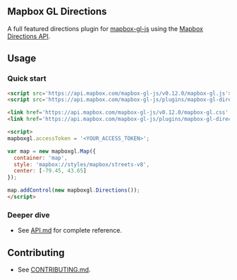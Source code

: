 Mapbox GL Directions
---

A full featured directions plugin for [mapbox-gl-js](https://github.com/mapbox/mapbox-gl-js) using the [Mapbox Directions API](https://www.mapbox.com/developers/api/directions/).

## Usage

### Quick start

```html
<script src='https://api.mapbox.com/mapbox-gl-js/v0.12.0/mapbox-gl.js'></script>
<script src='https://api.mapbox.com/mapbox-gl-js/plugins/mapbox-gl-directions/v1.0.0/mapbox-gl-directions.js'></script>

<link href='https://api.mapbox.com/mapbox-gl-js/v0.12.0/mapbox-gl.css' rel='stylesheet' />
<link href='https://api.mapbox.com/mapbox-gl-js/plugins/mapbox-gl-directions/v1.0.0/mapbox-gl-directions.css' rel='stylesheet' />

<script>
mapboxgl.accessToken = '<YOUR_ACCESS_TOKEN>';

var map = new mapboxgl.Map({
  container: 'map',
  style: 'mapbox://styles/mapbox/streets-v8',
  center: [-79.45, 43.65]
});

map.addControl(new mapboxgl.Directions());
</script>
```

### Deeper dive

- See [API.md](https://github.com/mapbox/mapbox-gl-directions/blob/master/API.md) for complete reference.

## Contributing

- See [CONTRIBUTING.md](https://github.com/mapbox/mapbox-gl-directions/blob/master/CONTRIBUTING.md).
